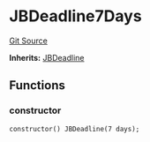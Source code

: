 # JBDeadline7Days
[Git Source](https://github.com/Bananapus/nana-core/blob/2998dca2fbd2658e2c8791d6dc8348147d69e28e/src/periphery/JBDeadline7Days.sol)

**Inherits:**
[JBDeadline](/docs/dev/v4/api/core/JBDeadline.md)


## Functions
### constructor


```solidity
constructor() JBDeadline(7 days);
```

